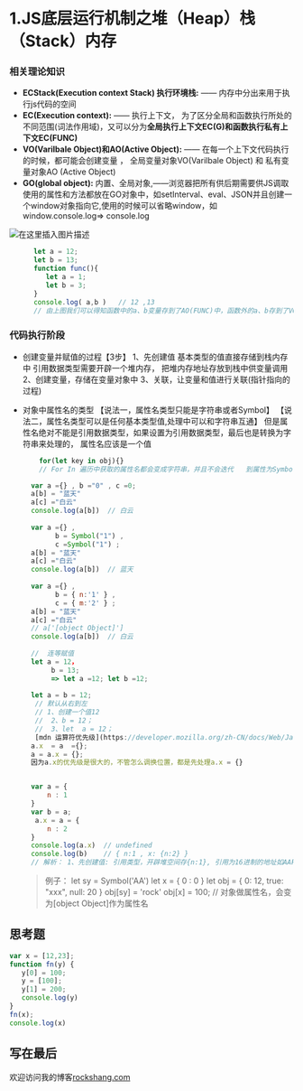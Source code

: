 # 1.JS底层运行机制之堆（Heap）栈（Stack）内存

### 相关理论知识
   - **ECStack(Execution context Stack) 执行环境栈:** —— 内存中分出来用于执行js代码的空间 
   - **EC(Execution context):** —— 执行上下文， 为了区分全局和函数执行所处的不同范围(词法作用域)，又可以分为**全局执行上下文EC(G)**和**函数执行私有上下文EC(FUNC)**
   -  **VO(Varilbale Object)和AO(Active Object):**  —— 在每一个上下文代码执行的时候，都可能会创建变量 ， 全局变量对象VO(Varilbale Object) 和 私有变量对象AO (Active Object)
   -  **GO(global object):**  内置、全局对象,——浏览器把所有供后期需要供JS调取使用的属性和方法都放在GO对象中，如setInterval、eval、JSON并且创建一个window对象指向它,使用的时候可以省略window，如window.console.log=> console.log
	
![在这里插入图片描述](https://user-gold-cdn.xitu.io/2020/7/11/1733cb1822be28d7?w=2008&h=1048&f=png&s=938623)
```js
	  let a = 12;
	  let b = 13;
	  function func(){
	     let a = 1;
	     let b = 3;
	  }
	  console.log( a,b )   // 12 ,13
	  // 由上图我们可以得知函数中的a、b变量存到了AO(FUNC)中，函数外的a、b存到了VO中，所以函数取到的应该是VO中的12，13
```
### 代码执行阶段
- 创建变量并赋值的过程【3步】
	1、先创建值
		基本类型的值直接存储到栈内存中
		引用数据类型需要开辟一个堆内存，
		把堆内存地址存放到栈中供变量调用
	2、创建变量，存储在变量对象中
	3、关联，让变量和值进行关联(指针指向的过程)

- 对象中属性名的类型
【说法一，属性名类型只能是字符串或者Symbol】
【说法二，属性名类型可以是任何基本类型值,处理中可以和字符串互通】
但是属性名绝对不能是引用数据类型，如果设置为引用数据类型，最后也是转换为字符串来处理的， 属性名应该是一个值

	```js
		for(let key in obj){}  
		// For In 遍历中获取的属性名都会变成字符串，并且不会迭代   到属性为Symbol类型的属性
	```
	
  ```js
	var a ={} , b ="0" , c =0;
	a[b] = "蓝天"
	a[c] ="白云"
	console.log(a[b])  // 白云
	
	var a ={} ,
	      b = Symbol("1") ,
	      c =Symbol("1") ;
	a[b] = "蓝天"
	a[c] ="白云"
	console.log(a[b])  // 蓝天
	
	var a ={} ,
	      b = { n:'1' } ,
	      c = { m:'2' } ;
	a[b] = "蓝天"
	a[c] ="白云"
	// a['[object Object]']
	console.log(a[b])  // 白云
	
	//  连等赋值
	let a = 12，
	     b = 13;
	     => let a =12; let b =12;
	     
	let a = b = 12; 
	 // 默认从右到左
	 // 1、创建一个值12
	 //  2、b = 12；
	 //  3、let  a = 12；
	 [mdn 运算符优先级](https://developer.mozilla.org/zh-CN/docs/Web/JavaScript/Reference/Operators/Operator_Precedence)
	a.x  = a  ={};
	a = a.x = {};
	因为a.x的优先级是很大的，不管怎么调换位置，都是先处理a.x = {}


	var a = {
		n : 1
    }
	var b = a;
	 a.x = a = {
	    n : 2
	}
	console.log(a.x)  // undefined
	console.log(b)    // { n:1 , x: {n:2} }
	// 解析： 1、先创建值: 引用类型，开辟堆空间存{n:1}, 引用为16进制的地址如AAFFCC
   ```
   
    >例子：
		 let sy = Symbol('AA')
		 let x = {
		      0 : 0
		  }
	     let obj = {
		        0: 12,
		        true: "xxx",
		        null: 20
		   }
		 obj[sy] = 'rock'
		 obj[x] = 100;    // 对象做属性名，会变为[object Object]作为属性名
   


##   思考题
```js
var x = [12,23];
function fn(y) {
   y[0] = 100;
   y = [100];
   y[1] = 200;
   console.log(y)
}
fn(x);
console.log(x)
```


##   写在最后
欢迎访问我的博客[rockshang.com](https://s2265681.github.io/)

